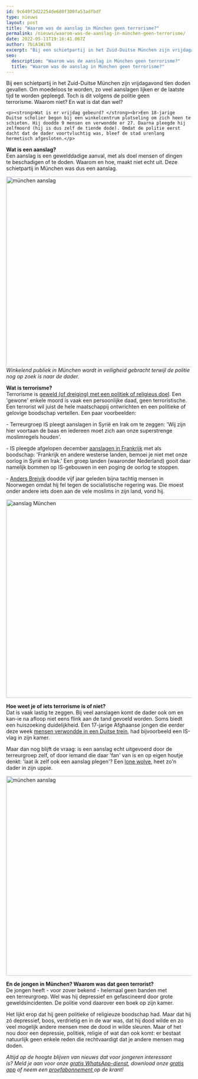 ```yaml
---
id: 9c649f3d22254de680f300fa53adfbdf
type: nieuws
layout: post
title: "Waarom was de aanslag in München geen terrorisme?"
permalink: /nieuws/waarom-was-de-aanslag-in-münchen-geen-terrorisme/
date: 2022-05-11T19:16:41.067Z
author: 7biA1WiYB
excerpt: "Bij een schietpartij in het Zuid-Duitse München zijn vrijdagavond tien doden gevallen. Om moedeloos te worden, zo veel aanslagen lijken er de laatste tijd te worden gepleegd. Toch is dit volgens de politie geen terrorisme. Waarom niet? En wat is dat dan wel?  "
seo:
  description: "Waarom was de aanslag in München geen terrorisme?"
  title: "Waarom was de aanslag in München geen terrorisme?"
---
```

Bij een schietpartij in het Zuid-Duitse München zijn vrijdagavond tien doden gevallen. Om moedeloos te worden, zo veel aanslagen lijken er de laatste tijd te worden gepleegd. Toch is dit volgens de politie geen terrorisme. Waarom niet? En wat is dat dan wel?  

    <p><strong>Wat is er vrijdag gebeurd? </strong><br>Een 18-jarige Duitse scholier begon bij een winkelcentrum plotseling om zich heen te schieten. Hij doodde 9 mensen en verwondde er 27. Daarna pleegde hij zelfmoord (hij is dus zelf de tiende dode). Omdat de politie eerst dacht dat de dader voortvluchtig was, bleef de stad urenlang hermetisch afgesloten.</p>
<p><strong>Wat is een aanslag?</strong><br>Een aanslag is een gewelddadige aanval, met als doel mensen of dingen te beschadigen of te doden. Waarom en hoe, maakt niet echt uit. Deze schietpartij in München was dus een aanslag.</p>
<p><div class="media media-element-container media-default"><div id="file-20674" class="file file-image file-image-jpeg">

        
  
  <div class="content">
    <img alt="münchen aanslag" title="Foto: AFP" height="516" width="850" class="media-element file-default" src="https://7dagen.netlify.app/sites/default/files/munchen%202.jpg">  </div>

  
</div>
</div><em>Winkelend publiek in München wordt in veiligheid gebracht terwijl de politie nog op zoek is naar de dader.</em>
<p><strong>Wat is terrorisme? </strong><br>Terrorisme is <u>geweld (of dreiging) met een politiek of religieus doel</u>. Een 'gewone' enkele moord is vaak een persoonlijke daad, geen terroristische. Een terrorist wil juist de hele maatschappij ontwrichten en een politieke of gelovige boodschap vertellen. Een paar voorbeelden: </p>
<p>- Terreurgroep IS pleegt aanslagen in Syrië en Irak om te zeggen: 'Wij zijn hier voortaan de baas en iedereen moet zich aan onze superstrenge moslimregels houden'.</p>
<p>- IS pleegde afgelopen december <a href="https://7dagen.netlify.app/nieuws/de-aanslagen-parijs-van-minuut-tot-minuut">aanslagen in Frankrijk</a> met als boodschap: 'Frankrijk en andere westerse landen, bemoei je niet met onze oorlog in Syrië en Irak.' Een groep landen (waaronder Nederland) gooit daar namelijk bommen op IS-gebouwen in een poging de oorlog te stoppen. </p>
<p>- <a href="https://7dagen.netlify.app/nieuws/breivik-de-lastigste-gevangene-van-europa">Anders Breivik</a> doodde vijf jaar geleden bijna tachtig mensen in Noorwegen omdat hij fel tegen de socialistische regering was. Die moest onder andere iets doen aan de vele moslims in zijn land, vond hij.</p>
<p><div class="media media-element-container media-default"><div id="file-20679" class="file file-image file-image-jpeg">

        
  
  <div class="content">
    <img alt="aanslag München" title="Foto: EPA" height="538" width="850" class="media-element file-default" src="https://7dagen.netlify.app/sites/default/files/munchen%201.jpg">  </div>

  
</div>
</div>
<p><strong>Hoe weet je of iets terrorisme is of niet? </strong><br>Dat is vaak lastig te zeggen. Bij veel aanslagen komt de dader ook om en kan-ie na afloop niet eens flink aan de tand gevoeld worden. Soms biedt een huiszoeking duidelijkheid. Een 17-jarige Afghaanse jongen die eerder deze week <a href="https://7dagen.netlify.app/nieuws/jongen-17-met-bijl-valt-duitse-treinpassagiers-aan">mensen verwondde in een Duitse trein</a>, had bijvoorbeeld een IS-vlag in zijn kamer.</p>
<p>Maar dan nog blijft de vraag: is een aanslag echt uitgevoerd door de terreurgroep zelf, of door iemand die daar 'fan' van is en op eigen houtje denkt: 'laat ik zelf ook een aanslag plegen'? Een <a href="https://7dagen.netlify.app/lonewolves">lone wolve</a>, heet zo'n dader in zijn uppie.</p>
<p><div class="media media-element-container media-default"><div id="file-20675" class="file file-image file-image-jpeg">

        
  
  <div class="content">
    <img alt="münchen aanslag" title="Foto: AFP" height="541" width="850" class="media-element file-default" src="https://7dagen.netlify.app/sites/default/files/munchen%203.jpg">  </div>

  
</div>
</div>
<p><strong>En de jongen in München? Waarom was dat geen terrorist? </strong><br>De jongen heeft - voor zover bekend - helemaal geen banden met een terreurgroep. Wel was hij depressief en gefascineerd door grote geweldsincidenten. De politie vond daarover een boek op zijn kamer.</p>
<p>Het lijkt erop dat hij geen politieke of religieuze boodschap had. Maar dat hij zó depressief, boos, verdrietig en in de war was, dat hij dood wilde en zo veel mogelijk andere mensen mee de dood in wilde sleuren. Maar of het nou door een depressie, politiek, religie of wat dan ook komt: er bestaat natuurlijk geen enkele reden die rechtvaardigt dat je andere mensen mag doden. </p>
<p><em>Altijd op de hoogte blijven van nieuws dat voor jongeren interessant is? Meld je aan voor onze <a href="https://7dagen.netlify.app/whatsapp">gratis WhatsApp-dienst</a>, download onze <a href="https://7dagen.netlify.app/app">gratis app</a> of neem een <a href="https://abonneren.sevendays.nl/abonneren/abonnementen/ae/artikel">proefabonnement </a>op de krant!</em></p>  
